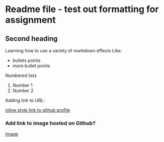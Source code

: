 
# Readme file - test out formatting for assignment

## Second heading

Learning how to use a variety of markdown effects
 Like:

+ bullets points
+ more bullet points

Numbered lists
1. Number 1
2. Number 2

Adding link to URL:

[inline style link to github profile](https://github.com/LeanneB2013/Test.git)

### Add link to image hosted on Github?

[Image](Screenshot.png)


